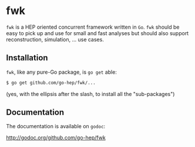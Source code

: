 fwk
===

`fwk` is a HEP oriented concurrent framework written in `Go`.
`fwk` should be easy to pick up and use for small and fast analyses but should also support reconstruction, simulation, ... use cases.

## Installation

`fwk`, like any pure-Go package, is `go get` able:

```sh
$ go get github.com/go-hep/fwk/...
```

(yes, with the ellipsis after the slash, to install all the "sub-packages")


## Documentation

The documentation is available on `godoc`:

 http://godoc.org/github.com/go-hep/fwk

